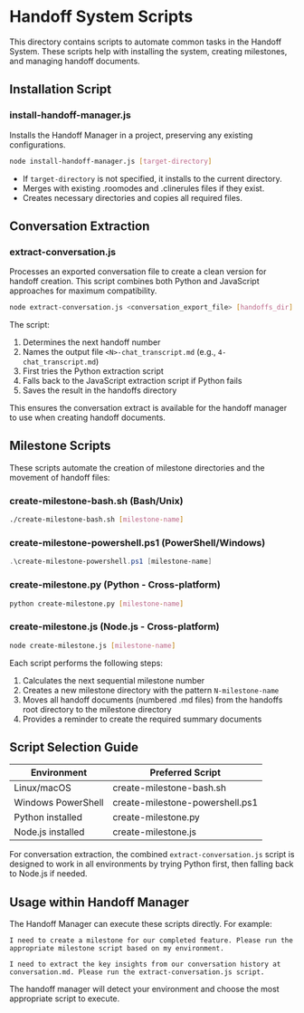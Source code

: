 # Handoff System Scripts

This directory contains scripts to automate common tasks in the Handoff System. These scripts help with installing the system, creating milestones, and managing handoff documents.

## Installation Script

### install-handoff-manager.js

Installs the Handoff Manager in a project, preserving any existing configurations.

```bash
node install-handoff-manager.js [target-directory]
```

- If `target-directory` is not specified, it installs to the current directory.
- Merges with existing .roomodes and .clinerules files if they exist.
- Creates necessary directories and copies all required files.

## Conversation Extraction

### extract-conversation.js

Processes an exported conversation file to create a clean version for handoff creation. This script combines both Python and JavaScript approaches for maximum compatibility.

```bash
node extract-conversation.js <conversation_export_file> [handoffs_dir]
```

The script:
1. Determines the next handoff number
2. Names the output file `<N>-chat_transcript.md` (e.g., `4-chat_transcript.md`)
3. First tries the Python extraction script
4. Falls back to the JavaScript extraction script if Python fails
5. Saves the result in the handoffs directory

This ensures the conversation extract is available for the handoff manager to use when creating handoff documents.

## Milestone Scripts

These scripts automate the creation of milestone directories and the movement of handoff files:

### create-milestone-bash.sh (Bash/Unix)

```bash
./create-milestone-bash.sh [milestone-name]
```

### create-milestone-powershell.ps1 (PowerShell/Windows)

```powershell
.\create-milestone-powershell.ps1 [milestone-name]
```

### create-milestone.py (Python - Cross-platform)

```bash
python create-milestone.py [milestone-name]
```

### create-milestone.js (Node.js - Cross-platform)

```bash
node create-milestone.js [milestone-name]
```

Each script performs the following steps:

1. Calculates the next sequential milestone number
2. Creates a new milestone directory with the pattern `N-milestone-name`
3. Moves all handoff documents (numbered .md files) from the handoffs root directory to the milestone directory
4. Provides a reminder to create the required summary documents

## Script Selection Guide

| Environment | Preferred Script |
|-------------|-----------------|
| Linux/macOS | create-milestone-bash.sh |
| Windows PowerShell | create-milestone-powershell.ps1 |
| Python installed | create-milestone.py |
| Node.js installed | create-milestone.js |

For conversation extraction, the combined `extract-conversation.js` script is designed to work in all environments by trying Python first, then falling back to Node.js if needed.

## Usage within Handoff Manager

The Handoff Manager can execute these scripts directly. For example:

```
I need to create a milestone for our completed feature. Please run the appropriate milestone script based on my environment.
```

```
I need to extract the key insights from our conversation history at conversation.md. Please run the extract-conversation.js script.
```

The handoff manager will detect your environment and choose the most appropriate script to execute.